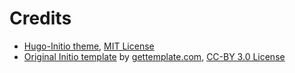 # Credits

* [Hugo-Initio theme](https://github.com/miguelsimoni/hugo-initio/), [MIT License](https://github.com/miguelsimoni/hugo-initio/blob/master/LICENSE.md)
* [Original Initio template](http://www.gettemplate.com/info/initio/) by [gettemplate.com](http://www.gettemplate.com/), [CC-BY 3.0 License](http://creativecommons.org/licenses/by/3.0/)
